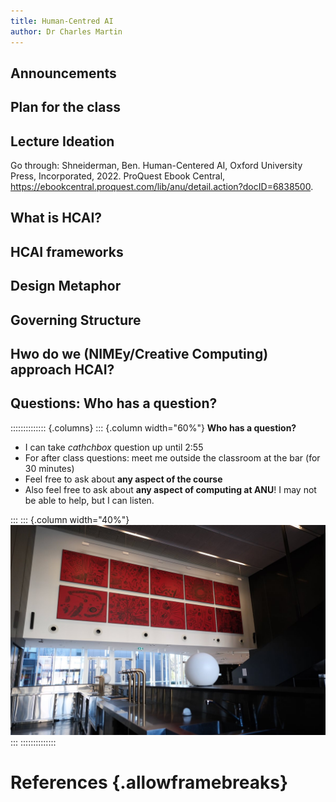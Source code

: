 ```yaml
---
title: Human-Centred AI
author: Dr Charles Martin
---
```


## Announcements

## Plan for the class

## Lecture Ideation

Go through: Shneiderman, Ben. Human-Centered AI, Oxford University Press, Incorporated, 2022. ProQuest Ebook Central, <https://ebookcentral.proquest.com/lib/anu/detail.action?docID=6838500>.

## What is HCAI?

## HCAI frameworks

## Design Metaphor

## Governing Structure

## Hwo do we (NIMEy/Creative Computing) approach HCAI?



## Questions: Who has a question?

:::::::::::::: {.columns}
::: {.column width="60%"}
**Who has a question?**

- I can take _cathchbox_ question up until 2:55
- For after class questions: meet me outside the classroom at the bar (for 30 minutes)
- Feel free to ask about **any aspect of the course**
- Also feel free to ask about **any aspect of computing at ANU**! I may not be able to help, but I can listen.

:::
::: {.column width="40%"}
![Meet you _at the bar_ for questions. 🍸🥤🫖☕️ Unfortunately no drinks served! 🙃](img/kambri-bar.jpg)
:::
::::::::::::::

# References {.allowframebreaks}
